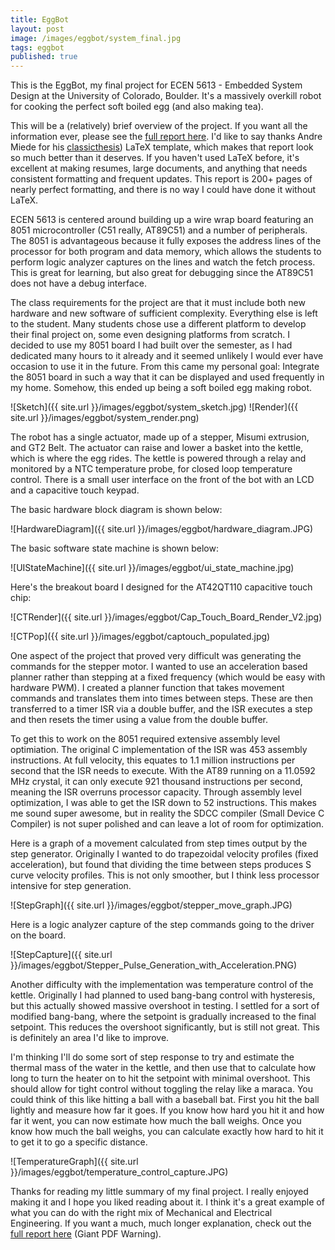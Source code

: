 ```yaml
---
title: EggBot
layout: post
image: /images/eggbot/system_final.jpg
tags: eggbot
published: true
---
```


This is the EggBot, my final project for ECEN 5613 - Embedded System Design at the University of Colorado, Boulder. It's a massively overkill robot for cooking the perfect soft boiled egg (and also making tea).

<!-- more -->

This will be a (relatively) brief overview of the project. If you want all the information ever, please see the [full report here](/images/eggbot/EggBot_Report.pdf). I'd like to say thanks Andre Miede for his [classicthesis](https://www.ctan.org/pkg/classicthesis)) LaTeX template, which makes that report look so much better than it deserves. If you haven't used LaTeX before, it's excellent at making resumes, large documents, and anything that needs consistent formatting and frequent updates. This report is 200+ pages of nearly perfect formatting, and there is no way I could have done it without LaTeX.

ECEN 5613 is centered around building up a wire wrap board featuring an 8051 microcontroller (C51 really, AT89C51) and a number of peripherals. The 8051 is advantageous because it fully exposes the address lines of the processor for both program and data memory, which allows the students to perform logic analyzer captures on the lines and watch the fetch process. This is great for learning, but also great for debugging since the AT89C51 does not have a debug interface.

The class requirements for the project are that it must include both new hardware and new software of sufficient complexity. Everything else is left to the student. Many students chose use a different platform to develop their final project on, some even designing platforms from scratch. I decided to use my 8051 board I had built over the semester, as I had dedicated many hours to it already and it seemed unlikely I would ever have occasion to use it in the future. From this came my personal goal: Integrate the 8051 board in such a way that it can be displayed and used frequently in my home. Somehow, this ended up being a soft boiled egg making robot.

![Sketch]({{ site.url }}/images/eggbot/system_sketch.jpg)
![Render]({{ site.url }}/images/eggbot/system_render.png)

The robot has a single actuator, made up of a stepper, Misumi extrusion, and GT2 Belt. The actuator can raise and lower a basket into the kettle, which is where the egg rides. The kettle is powered through a relay and monitored by a NTC temperature probe, for closed loop temperature control. There is a small user interface on the front of the bot with an LCD and a capacitive touch keypad.

The basic hardware block diagram is shown below:

![HardwareDiagram]({{ site.url }}/images/eggbot/hardware_diagram.JPG)

The basic software state machine is shown below:

![UIStateMachine]({{ site.url }}/images/eggbot/ui_state_machine.jpg)

Here's the breakout board I designed for the AT42QT110 capacitive touch chip:

![CTRender]({{ site.url }}/images/eggbot/Cap_Touch_Board_Render_V2.jpg)

![CTPop]({{ site.url }}/images/eggbot/captouch_populated.jpg)

One aspect of the project that proved very difficult was generating the commands for the stepper motor. I wanted to use an acceleration based planner rather than stepping at a fixed frequency (which would be easy with hardware PWM). I created a planner function that takes movement commands and translates them into times between steps. These are then transferred to a timer ISR via a double buffer, and the ISR executes a step and then resets the timer using a value from the double buffer.

To get this to work on the 8051 required extensive assembly level optimiation. The original C implementation of the ISR was 453 assembly instructions. At full velocity, this equates to 1.1 million instructions per second that the ISR needs to execute. With the AT89 running on a 11.0592 MHz crystal, it can only execute 921 thousand instructions per second, meaning the ISR overruns processor capacity. Through assembly level optimization, I was able to get the ISR down to 52 instructions.
This makes me sound super awesome, but in reality the SDCC compiler (Small Device C Compiler) is not super polished and can leave a lot of room for optimization.

Here is a graph of a movement calculated from step times output by the step generator. Originally I wanted to do trapezoidal velocity profiles (fixed acceleration), but found that dividing the time between steps produces S curve velocity profiles. This is not only smoother, but I think less processor intensive for step generation.

![StepGraph]({{ site.url }}/images/eggbot/stepper_move_graph.JPG)

Here is a logic analyzer capture of the step commands going to the driver on the board.

![StepCapture]({{ site.url }}/images/eggbot/Stepper_Pulse_Generation_with_Acceleration.PNG)

Another difficulty with the implementation was temperature control of the kettle. Originally I had planned to used bang-bang control with hysteresis, but this actually showed massive overshoot in testing. I settled for a sort of modified bang-bang, where the setpoint is gradually increased to the final setpoint. This reduces the overshoot significantly, but is still not great. This is definitely an area I'd like to improve.

I'm thinking I'll do some sort of step response to try and estimate the thermal mass of the water in the kettle, and then use that to calculate how long to turn the heater on to hit the setpoint with minimal overshoot. This should allow for tight control without toggling the relay like a maraca. You could think of this like hitting a ball with a baseball bat. First you hit the ball lightly and measure how far it goes. If you know how hard you hit it and how far it went, you can now estimate how much the ball weighs. Once you know how much the ball weighs, you can calculate exactly how hard to hit it to get it to go a specific distance.

![TemperatureGraph]({{ site.url }}/images/eggbot/temperature_control_capture.JPG)

Thanks for reading my little summary of my final project. I really enjoyed making it and I hope you liked reading about it. I think it's a great example of what you can do with the right mix of Mechanical and Electrical Engineering. If you want a much, much longer explanation, check out the [full report here](/images/eggbot/EggBot_Report.pdf) (Giant PDF Warning).